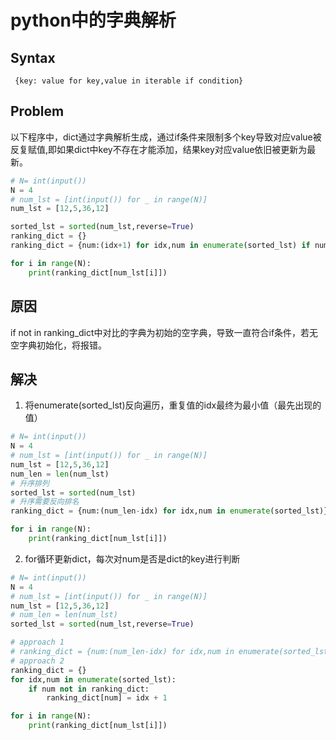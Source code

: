 # python中的字典解析

## Syntax

` {key: value for key,value in iterable if condition}`

## Problem

以下程序中，dict通过字典解析生成，通过if条件来限制多个key导致对应value被反复赋值,即如果dict中key不存在才能添加，结果key对应value依旧被更新为最新。

```python
# N= int(input())
N = 4
# num_lst = [int(input()) for _ in range(N)]
num_lst = [12,5,36,12]

sorted_lst = sorted(num_lst,reverse=True)
ranking_dict = {}
ranking_dict = {num:(idx+1) for idx,num in enumerate(sorted_lst) if num not in ranking_dict}

for i in range(N):
    print(ranking_dict[num_lst[i]])
```

## 原因

if not in ranking_dict中对比的字典为初始的空字典，导致一直符合if条件，若无空字典初始化，将报错。

## 解决

1. 将enumerate(sorted_lst)反向遍历，重复值的idx最终为最小值（最先出现的值）

```python
# N= int(input())
N = 4
# num_lst = [int(input()) for _ in range(N)]
num_lst = [12,5,36,12]
num_len = len(num_lst)
# 升序排列
sorted_lst = sorted(num_lst) 
# 升序需要反向排名
ranking_dict = {num:(num_len-idx) for idx,num in enumerate(sorted_lst)}

for i in range(N):
    print(ranking_dict[num_lst[i]])
```

2. for循环更新dict，每次对num是否是dict的key进行判断

```python
# N= int(input())
N = 4
# num_lst = [int(input()) for _ in range(N)]
num_lst = [12,5,36,12]
# num_len = len(num_lst)
sorted_lst = sorted(num_lst,reverse=True)

# approach 1
# ranking_dict = {num:(num_len-idx) for idx,num in enumerate(sorted_lst)}
# approach 2
ranking_dict = {}
for idx,num in enumerate(sorted_lst):
    if num not in ranking_dict:
        ranking_dict[num] = idx + 1

for i in range(N):
    print(ranking_dict[num_lst[i]])
```
